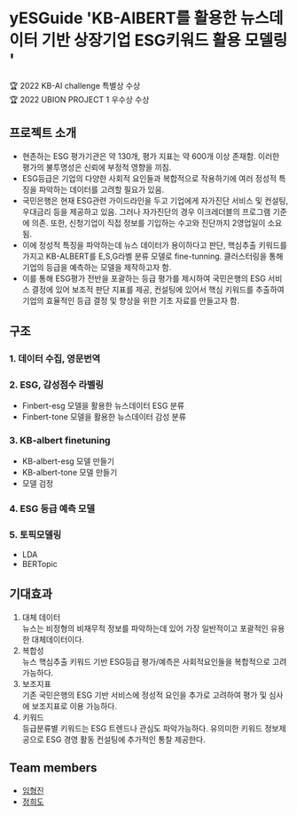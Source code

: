 # yESGuide 'KB-AlBERT를 활용한 뉴스데이터 기반 상장기업 ESG키워드 활용 모델링 '
:trophy: 2022 KB-AI challenge 특별상 수상 <br>
:trophy: 2022 UBION PROJECT 1 우수상 수상


## 프로젝트 소개
- 현존하는 ESG 평가기관은 약 130개, 평가 지표는 약 600개 이상 존재함. 이러한 평가의 불투명성은 신뢰에 부정적 영향을 끼침.
- ESG등급은 기업의 다양한 사회적 요인들과 복합적으로 작용하기에 여러 정성적 특징을 파악하는 데이터를 고려할 필요가 있음.
- 국민은행은 현재 ESG관련 가이드라인을 두고 기업에게 자가진단 서비스 및 컨설팅, 우대금리 등을 제공하고 있음. 그러나 자가진단의 경우 이크레더블의 프로그램 기준에 의존. 또한, 신청기업이 직접 정보를 기입하는 수고와 진단까지 2영업일이 소요됨.
- 이에 정성적 특징을 파악하는데 뉴스 데이터가 용이하다고 판단, 핵심추출 키워드를 가지고 KB-ALBERT를 E,S,G라벨 분류 모델로 fine-tunning. 클러스터링을 통해 기업의 등급을 예측하는 모델을 제작하고자 함.
- 이를 통해 ESG평가 전반을 포괄하는 등급 평가를 제시하여 국민은행의 ESG 서비스 결정에 있어 보조적 판단 지표를 제공, 컨설팅에 있어서 핵심 키워드를 추출하여 기업의 효율적인 등급 결정 및 향상을 위한 기초 자료를 만들고자 함.


## 구조
### 1. 데이터 수집, 영문번역
### 2. ESG, 감성점수 라벨링
- Finbert-esg 모델을 활용한 뉴스데이터 ESG 분류
- Finbert-tone 모델을 활용한 뉴스데이터 감성 분류
### 3. KB-albert finetuning
- KB-albert-esg 모델 만들기
- KB-albert-tone 모델 만들기
- 모델 검정
### 4. ESG 등급 예측 모델
### 5. 토픽모델링
- LDA
- BERTopic


## 기대효과
1. 대체 데이터<br>
뉴스는 비정형의 비재무적 정보를 파악하는데 있어 가장 일반적이고 포괄적인 유용한 대체데이터이다.
2. 복합성<br>
뉴스 핵심추출 키워드 기반 ESG등급 평가/예측은 사회적요인들을 복합적으로 고려가능하다.
3. 보조지표<br>
기존 국민은행의 ESG 기반 서비스에 정성적 요인을 추가로 고려하여 평가 및 심사에 보조지표로 이용 가능하다.
4. 키워드<br>
등급분류별 키워드는 ESG 트렌드나 관심도 파악가능하다. 유의미한 키워드 정보제공으로 ESG 경영 활동 컨설팅에 추가적인 통찰 제공한다.
## Team members
- [임형진](https://github.com/PROMISEJIN)
- [정희도](https://github.com/)
